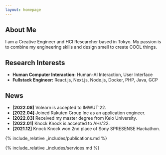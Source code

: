 ```yaml
---
layout: homepage
---
```


## About Me

I am a Creative Engineer and HCI Researcher based in Tokyo.
My passion is to combine my engineering skills and design smell to create COOL things.

## Research Interests

- **Human Computer Interaction:** Human-AI Interaction, User Interface
- **Fullstack Engineer:** React.js, Next.js, Node.js, Docker, PHP, Java, GCP

## News

- **[2022.08]** Volearn is accepted to IMWUT'22.
- **[2022.04]** Joined Rakuten Group Inc as an application engineer.
- **[2022.03]** Received my master degree from Keio University.
- **[2022.01]** Knock Knock is accepted to AHs'22.
- **[2021.12]** Knock Knock won 2nd place of Sony SPRESENSE Hackathon.

{% include_relative _includes/publications.md %}

{% include_relative _includes/services.md %}
